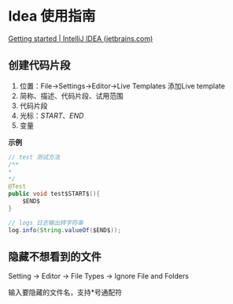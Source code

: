 # Idea 使用指南

[Getting started | IntelliJ IDEA (jetbrains.com)](https://www.jetbrains.com/help/idea/getting-started.html)

## 创建代码片段

1. 位置：File->Settings->Editor->Live Templates    添加Live template
2. 简称、描述、代码片段、试用范围
3. 代码片段
4. 光标：$START$、$END$ 
5. 变量

**示例**

```java
// test 测试方法
/**
* 
*/
@Test
public void test$START$(){
    $END$
}

// logs 日志输出转字符串
log.info(String.valueOf($END$));
```

## 隐藏不想看到的文件

Setting -> Editor -> File Types -> Ignore File and Folders

输入要隐藏的文件名，支持*号通配符
